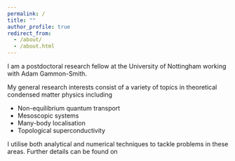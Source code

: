 ```yaml
---
permalink: /
title: ""
author_profile: true
redirect_from: 
  - /about/
  - /about.html
---
```


I am a postdoctoral research fellow at the University of Nottingham working with Adam Gammon-Smith. 

My general research interests consist of a variety of topics in theoretical condensed matter physics including

 - Non-equilibrium quantum transport
 - Mesoscopic systems
 - Many-body localisation
 - Topological superconductivity

I utilise both analytical and numerical techniques to tackle problems in these areas. Further details can be found on 



